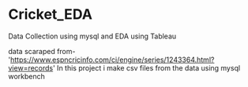 # Cricket_EDA
Data Collection using mysql and EDA using Tableau

data scaraped from- 'https://www.espncricinfo.com/ci/engine/series/1243364.html?view=records'
In this project i make csv files from the data using mysql workbench
